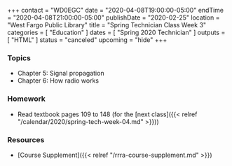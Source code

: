 +++
contact = "WD0EGC"
date = "2020-04-08T19:00:00-05:00"
endTime = "2020-04-08T21:00:00-05:00"
publishDate = "2020-02-25"
location = "West Fargo Public Library"
title = "Spring Technician Class Week 3"
categories = [ "Education" ]
dates = [ "Spring 2020 Technician" ]
outputs = [ "HTML" ]
status = "canceled"
upcoming = "hide"
+++
### Topics

* Chapter 5: Signal propagation
* Chapter 6: How radio works

### Homework

* Read textbook pages 109 to 148 (for the [next class]({{< relref "/calendar/2020/spring-tech-week-04.md" >}}))

### Resources

* [Course Supplement]({{< relref "/rrra-course-supplement.md" >}})
<!--* [Syllabus](/s/2xabO1oD5mbpVRh)-->
